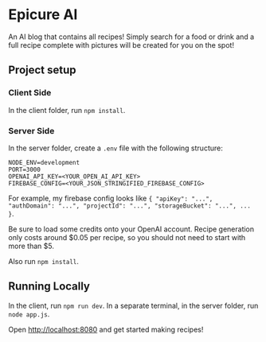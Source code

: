 # Epicure AI

An AI blog that contains all recipes! Simply search for a food or drink and a full recipe complete with pictures will be created for you on the spot!

## Project setup

### Client Side

In the client folder, run `npm install`.

### Server Side

In the server folder, create a `.env` file with the following structure:

```
NODE_ENV=development
PORT=3000
OPENAI_API_KEY=<YOUR_OPEN_AI_API_KEY>
FIREBASE_CONFIG=<YOUR_JSON_STRINGIFIED_FIREBASE_CONFIG>
```

For example, my firebase config looks like `{ "apiKey": "...", "authDomain": "...", "projectId": "...", "storageBucket": "...", ... }`.

Be sure to load some credits onto your OpenAI account. Recipe generation only costs around $0.05 per recipe, so you should not need to start with more than $5.

Also run `npm install`.

## Running Locally

In the client, run `npm run dev`. In a separate terminal, in the server folder, run `node app.js`.

Open <a href="http://localhost:8080">http://localhost:8080</a> and get started making recipes!
